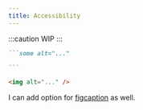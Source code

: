 ```yaml
---
title: Accessibility
---
```


:::caution
WIP
:::

````md
```some alt="..."

```
````

```html
<img alt="..." />
```

I can add option for [figcaption](https://developer.mozilla.org/en-US/docs/Web/HTML/Element/figcaption) as well.

